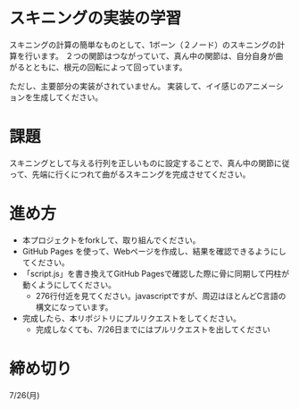 # スキニングの実装の学習

スキニングの計算の簡単なものとして、1ボーン（２ノード）のスキニングの計算を行います。 
２つの関節はつながっていて、真ん中の関節は、自分自身が曲がるとともに、根元の回転によって回っています。

ただし、主要部分の実装がされていません。
実装して、イイ感じのアニメーションを生成してください。

# 課題
スキニングとして与える行列を正しいものに設定することで、真ん中の関節に従って、先端に行くにつれて曲がるスキニングを完成させてください。

# 進め方
* 本プロジェクトをforkして、取り組んでください。
* GitHub Pages を使って、Webページを作成し、結果を確認できるようにしてください。
* 「script.js」を書き換えてGitHub Pagesで確認した際に骨に同期して円柱が動くようにしてください。
  * 276行付近を見てください。javascriptですが、周辺はほとんどC言語の構文になっています。
* 完成したら、本リポジトリにプルリクエストをしてください。
  * 完成しなくても、7/26日までにはプルリクエストを出してください

# 締め切り
7/26(月)
